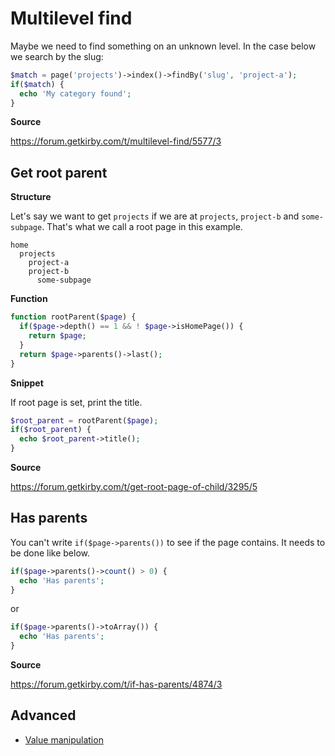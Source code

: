 # Multilevel find

Maybe we need to find something on an unknown level. In the case below we search by the slug:

```php
$match = page('projects')->index()->findBy('slug', 'project-a');
if($match) {
  echo 'My category found';
}
```

**Source**

https://forum.getkirby.com/t/multilevel-find/5577/3

## Get root parent

**Structure**

Let's say we want to get `projects` if we are at `projects`, `project-b` and `some-subpage`. That's what we call a root page in this example.

```text
home
  projects
    project-a
    project-b
      some-subpage
```

**Function**

```php
function rootParent($page) {
  if($page->depth() == 1 && ! $page->isHomePage()) {
    return $page;
  }
  return $page->parents()->last();
}
```

**Snippet**

If root page is set, print the title.

```php
$root_parent = rootParent($page);
if($root_parent) {
  echo $root_parent->title();
}
```

**Source**

https://forum.getkirby.com/t/get-root-page-of-child/3295/5

## Has parents

You can't write `if($page->parents())` to see if the page contains. It needs to be done like below.


```php
if($page->parents()->count() > 0) {
  echo 'Has parents';
}
```

or

```php
if($page->parents()->toArray()) {
  echo 'Has parents';
}
```

**Source**

https://forum.getkirby.com/t/if-has-parents/4874/3

## Advanced

- [Value manipulation](Page-value-manipulation)